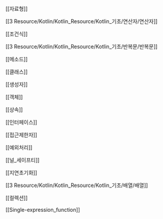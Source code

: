 
[[자료형]]

[[3 Resource/Kotlin/Kotlin_Resource/Kotlin_기초/연산자/연산자]]

[[조건식]]

[[3 Resource/Kotlin/Kotlin_Resource/Kotlin_기초/반복문/반복문]]

[[메소드]]

[[클래스]]

[[생성자]]

[[객체]]

[[상속]]

[[인터페이스]]

[[접근제한자]]

[[예외처리]]

[[널_세이프티]]

[[지연초기화]]

[[3 Resource/Kotlin/Kotlin_Resource/Kotlin_기초/배열/배열]]

[[컬렉션]]

[[Single-expression_function]]
